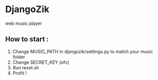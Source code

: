 DjangoZik
=========

web music player

How to start :
--------------
1. Change MUSIC_PATH in djangozik/settings.py to match your music folder
2. Change SECRET_KEY (ofc)
3. Run reset.sh
4. Profit !
